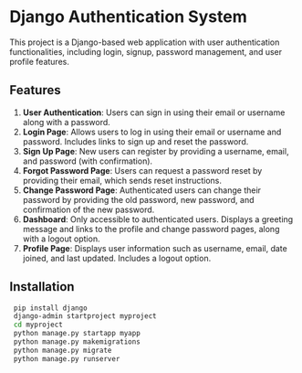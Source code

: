 # Django Authentication System

This project is a Django-based web application with user authentication functionalities, including login, signup, password management, and user profile features.

## Features

1. **User Authentication**: Users can sign in using their email or username along with a password.
2. **Login Page**: Allows users to log in using their email or username and password. Includes links to sign up and reset the password.
3. **Sign Up Page**: New users can register by providing a username, email, and password (with confirmation).
4. **Forgot Password Page**: Users can request a password reset by providing their email, which sends reset instructions.
5. **Change Password Page**: Authenticated users can change their password by providing the old password, new password, and confirmation of the new password.
6. **Dashboard**: Only accessible to authenticated users. Displays a greeting message and links to the profile and change password pages, along with a logout option.
7. **Profile Page**: Displays user information such as username, email, date joined, and last updated. Includes a logout option.

## Installation


   ```bash
    pip install django
    django-admin startproject myproject
    cd myproject
    python manage.py startapp myapp
    python manage.py makemigrations
    python manage.py migrate
    python manage.py runserver
   ```